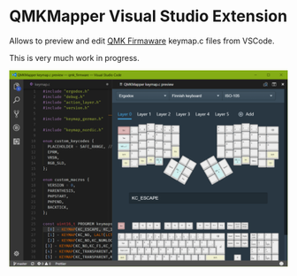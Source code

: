 # QMKMapper Visual Studio Extension

Allows to preview and edit [QMK Firmaware](https://github.com/qmk/qmk_firmware) keymap.c files from VSCode.

This is very much work in progress.

![Screenshot of the QMKMapper in action](/images/preview.png?raw=true "Screenshot of the extension within VSCode")